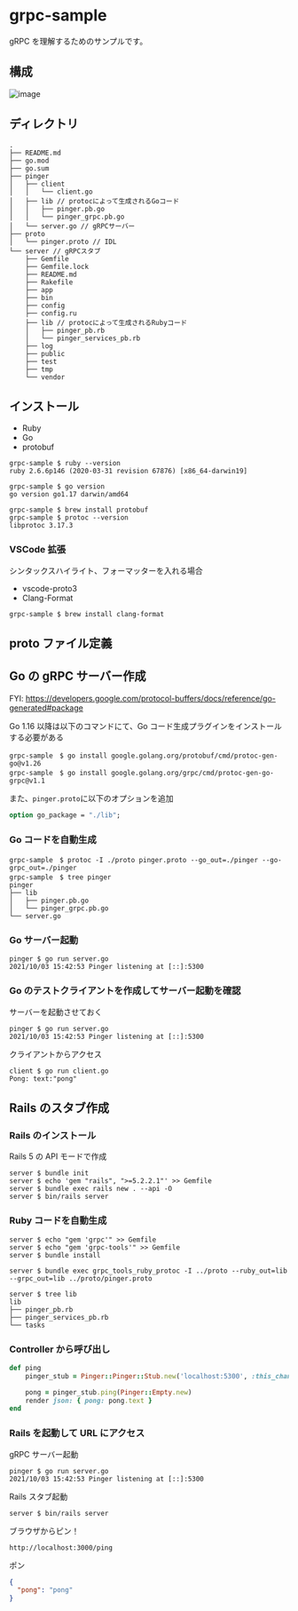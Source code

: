 # grpc-sample

gRPC を理解するためのサンプルです。

## 構成

![image](https://user-images.githubusercontent.com/47747828/135745893-8eb009ca-bc1a-4bf0-83f9-457ce6fb8995.png)

## ディレクトリ

```
.
├── README.md
├── go.mod
├── go.sum
├── pinger
│   ├── client
│   │   └── client.go
│   ├── lib // protocによって生成されるGoコード
│   │   ├── pinger.pb.go
│   │   └── pinger_grpc.pb.go
│   └── server.go // gRPCサーバー
├── proto
│   └── pinger.proto // IDL
└── server // gRPCスタブ
    ├── Gemfile
    ├── Gemfile.lock
    ├── README.md
    ├── Rakefile
    ├── app
    ├── bin
    ├── config
    ├── config.ru
    ├── lib // protocによって生成されるRubyコード
    │   ├── pinger_pb.rb
    │   └── pinger_services_pb.rb
    ├── log
    ├── public
    ├── test
    ├── tmp
    └── vendor
```

## インストール

- Ruby
- Go
- protobuf

```
grpc-sample $ ruby --version
ruby 2.6.6p146 (2020-03-31 revision 67876) [x86_64-darwin19]

grpc-sample $ go version
go version go1.17 darwin/amd64

grpc-sample $ brew install protobuf
grpc-sample $ protoc --version
libprotoc 3.17.3
```

### VSCode 拡張

シンタックスハイライト、フォーマッターを入れる場合

- vscode-proto3
- Clang-Format

```
grpc-sample $ brew install clang-format
```

## proto ファイル定義

## Go の gRPC サーバー作成

FYI: https://developers.google.com/protocol-buffers/docs/reference/go-generated#package

Go 1.16 以降は以下のコマンドにて、Go コード生成プラグインをインストールする必要がある

```
grpc-sample　$ go install google.golang.org/protobuf/cmd/protoc-gen-go@v1.26
grpc-sample　$ go install google.golang.org/grpc/cmd/protoc-gen-go-grpc@v1.1
```

また、`pinger.proto`に以下のオプションを追加

```proto
option go_package = "./lib";
```

### Go コードを自動生成

```
grpc-sample　$ protoc -I ./proto pinger.proto --go_out=./pinger --go-grpc_out=./pinger
grpc-sample　$ tree pinger
pinger
├── lib
│   ├── pinger.pb.go
│   └── pinger_grpc.pb.go
└── server.go

```

### Go サーバー起動

```
pinger $ go run server.go
2021/10/03 15:42:53 Pinger listening at [::]:5300
```

### Go のテストクライアントを作成してサーバー起動を確認

サーバーを起動させておく

```
pinger $ go run server.go
2021/10/03 15:42:53 Pinger listening at [::]:5300
```

クライアントからアクセス

```
client $ go run client.go
Pong: text:"pong"
```

## Rails のスタブ作成

### Rails のインストール

Rails 5 の API モードで作成

```
server $ bundle init
server $ echo 'gem "rails", ">=5.2.2.1"' >> Gemfile
server $ bundle exec rails new . --api -O
server $ bin/rails server
```

### Ruby コードを自動生成

```
server $ echo "gem 'grpc'" >> Gemfile
server $ echo "gem 'grpc-tools'" >> Gemfile
server $ bundle install

server $ bundle exec grpc_tools_ruby_protoc -I ../proto --ruby_out=lib --grpc_out=lib ../proto/pinger.proto

server $ tree lib
lib
├── pinger_pb.rb
├── pinger_services_pb.rb
└── tasks
```

### Controller から呼び出し

```ruby
def ping
    pinger_stub = Pinger::Pinger::Stub.new('localhost:5300', :this_channel_is_insecure)

    pong = pinger_stub.ping(Pinger::Empty.new)
    render json: { pong: pong.text }
end
```

### Rails を起動して URL にアクセス

gRPC サーバー起動

```
pinger $ go run server.go
2021/10/03 15:42:53 Pinger listening at [::]:5300
```

Rails スタブ起動

```
server $ bin/rails server
```

ブラウザからピン！

```
http://localhost:3000/ping
```

ポン

```json
{
  "pong": "pong"
}
```
